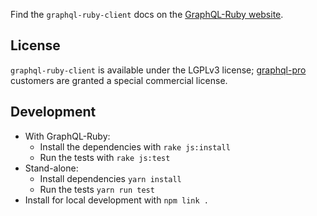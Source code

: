 Find the `graphql-ruby-client` docs on the [GraphQL-Ruby website](http://graphql-ruby.org/javascript_client/overview).

## License

`graphql-ruby-client` is available under the LGPLv3 license;
[graphql-pro ](https://graphql.pro) customers are granted a special commercial license.

## Development

- With GraphQL-Ruby:
  - Install the dependencies with `rake js:install`
  - Run the tests with `rake js:test`
- Stand-alone:
  - Install dependencies `yarn install`
  - Run the tests `yarn run test`
- Install for local development with `npm link .`
